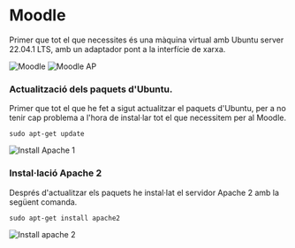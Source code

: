 # Moodle

Primer que tot el que necessites és una màquina virtual amb Ubuntu server 22.04.1 LTS, amb un adaptador pont a la interfície de xarxa.

![Moodle ](https://user-images.githubusercontent.com/114162326/206173667-4177f795-a197-43b5-bc8b-8b7a2e05b02e.png)
![Moodle AP](https://user-images.githubusercontent.com/114162326/206173683-1abf05ea-677e-4696-8b0e-ad067003cb16.png)

### Actualització dels paquets d'Ubuntu.

Primer que tot el que he fet a sigut actualitzar el paquets d'Ubuntu, per a no tenir cap problema a l'hora de instal·lar tot el que necessitem per al Moodle.

```
sudo apt-get update
```
![Install Apache 1](https://user-images.githubusercontent.com/114162326/206176671-352e0ae1-800c-4780-9942-cbac741730f9.png)

### Instal·lació Apache 2

Després d'actualitzar els paquets he instal·lat el servidor Apache 2 amb la següent comanda.

```
sudo apt-get install apache2
```
![Install apache 2](https://user-images.githubusercontent.com/114162326/206177895-39b2bdea-d2ca-41ff-a02b-0800cbc51b9d.png)

